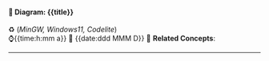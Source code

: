 #### 🎨 Diagram: {{title}} 
 ♻️ (*MinGW, Windows11, Codelite*)   
 ⌚{{time:h:mm a}}  📆 {{date:ddd MMM D}}
 🔗 **Related Concepts**:
___
